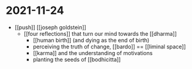 # 2021-11-24

- [[push]] [[joseph goldstein]]
  - [[four reflections]] that turn our mind towards the [[dharma]]
    - [[human birth]] (and dying as the end of birth)
    - perceiving the truth of change, [[bardo]] == [[liminal space]]
    - [[karma]] and the understanding of motivations
    - planting the seeds of [[bodhicitta]] 